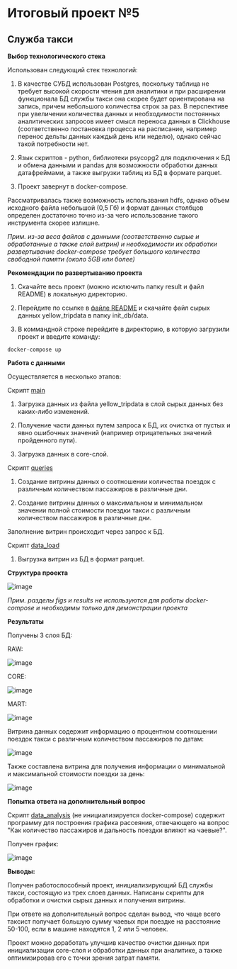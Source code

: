# Итоговый проект №5

## Служба такси

<b>Выбор технологического стека</b>

Использован следующий стек технологий:

1. В качестве СУБД использован Postgres, поскольку таблица не требует высокой скорости чтения для аналитики и при расширении функционала БД службы такси она скорее будет ориентирована на запись, причем небольшого количества строк за раз. В перспективе при увеличении количества данных и необходимости постоянных аналитических запросов имеет смысл переноса данных в Clickhouse (соответственно постановка процесса на расписание, например перенос дельты данных каждый день или неделю), однако сейчас такой потребности нет.

2. Язык скриптов - python, библиотеки psycopg2 для подключения к БД и обмена данными и pandas для возможности обработки данных датафреймами, а также выгрузки таблиц из БД в формате parquet.

3. Проект завернут в docker-compose.

Рассматривалась также возможность использвания hdfs, однако объем исходного файла небольшой (0,5 Гб) и формат данных столбцов определен достаточно точно из-за чего использование такого инструмента скорее излишне.

<i> Прим. из-за веса файлов с данными (соответственно сырые и обработанные а также слой витрин) и необходимости их обработки развертывание docker-compose требует большого количества свободной памяти (около 5GB или более)</i>

<b>Рекомендации по развертыванию проекта</b>

1. Скачайте весь проект (можно исключить папку result и файл README) в локальную директорию.

2. Перейдите по ссылке в [файле README](https://github.com/PolarJaba/DE_final_project/blob/main/init_db/data/README.md) и скачайте файл сырых данных yellow_tripdata в папку init_db/data.

3. В коммандной строке перейдите в директорию, в которую загрузили проект и введите команду:

```
docker-compose up
```

<b>Работа с данными</b> 

Осуществляется в несколько этапов:

Скрипт [main](https://github.com/PolarJaba/DE_final_project/blob/main/app/scripts/main.py)

  1. Загрузка данных из файла yellow_tripdata в слой сырых данных без каких-либо изменений.

  2. Получение части данных путем запроса к БД, их очистка от пустых и явно ошибочных значений (например отрицательных значений пройденного пути).

  3. Загрузка данных в core-слой.

Скрипт [queries](https://github.com/PolarJaba/DE_final_project/blob/main/app/scripts/queries.py)

  1. Создание витрины данных о соотношении количества поездок с различным количеством пассажиров в различные дни.

  2. Создание витрины данных о максимальном и минимальном значении полной стоимости поездки такси с различным количеством пассажиров в различные дни.

  Заполнение витрин происходит через запрос к БД.

Скрипт [data_load](https://github.com/PolarJaba/DE_final_project/blob/main/app/scripts/data_load.py)

  1. Выгрузка витрин из БД в формат parquet.

<b>Структура проекта</b>

![image](https://github.com/PolarJaba/DE_final_project/blob/main/result/figs/structure.PNG)

<i>Прим. разделы figs и results не используются для работы docker-compose и необходимы только для демонстрации проекта</i>

<b>Результаты</b>

Получены 3 слоя БД: 

RAW:

![image](https://github.com/PolarJaba/DE_final_project/blob/main/result/figs/er_raw.PNG)

CORE: 

![image](https://github.com/PolarJaba/DE_final_project/blob/main/result/figs/er_core.PNG)

MART:

![image](https://github.com/PolarJaba/DE_final_project/blob/main/result/figs/er_mart.PNG)

Витрина данных содержит информацию о процентном соотношении поездок такси с различным количеством пассажиров по датам:

![image](https://github.com/PolarJaba/DE_final_project/blob/main/result/figs/data_mart.PNG)

Также составлена витрина для получения информации о минимальной и максимальной стоимости поездки за день:

![image](https://github.com/PolarJaba/DE_final_project/blob/main/result/figs/min_max_cost_dm.PNG)

<b>Попытка ответа на дополнительный вопрос</b>

Скрипт [data_analysis](https://github.com/PolarJaba/DE_final_project/blob/main/app/scripts/data_analysis.py) (не инициализируется docker-compose) содержит программу для построения графика рассеяния, отвечающего на вопрос "Как количество пассажиров и дальность поездки влияют на чаевые?".

Получен график:

![image](https://github.com/PolarJaba/DE_final_project/blob/main/result/figs/scatter_plot_1-2.png)

<b>Выводы:</b>

Получен работоспособный проект, инициализирующий БД службы такси, состоящую из трех слоев данных. Написаны скрипты для обработки и очистки сырых данных и получения витрины. 

При ответе на дополнительный вопрос сделан вывод, что чаще всего таксист получает большую сумму чаевых при поездке на расстояние 50-100, если в машине находятся 1, 2 или 5 человек.

Проект можно доработать улучшив качество очистки данных при инициализации core-слоя и обработки данных при аналитике, а также оптимизировав его с точки зрения затрат памяти.
